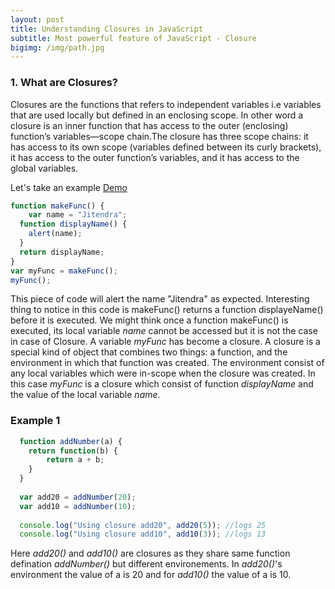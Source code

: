 ```yaml
---
layout: post
title: Understanding Closures in JavaScript
subtitle: Most powerful feature of JavaScript - Closure
bigimg: /img/path.jpg
---
```


### 1. What are Closures?  
Closures are the functions that refers to independent variables i.e variables that are used locally but defined in an enclosing scope. In other word a closure is an inner function that has access to the outer (enclosing) function’s variables—scope chain.The closure has three scope chains: it has access to its own scope (variables defined between its curly brackets), it has access to the outer function’s variables, and it has access to the global variables.

Let's take an example [Demo](https://plnkr.co/edit/mnmCs6UIWz0Z6bexkvEy?p=info)

```javascript
function makeFunc() {
	var name = "Jitendra";
  function displayName() {
  	alert(name);
  } 
  return displayName;
}
var myFunc = makeFunc();
myFunc();
```
This piece of code will alert the name "Jitendra" as expected. Interesting thing to notice in this code is makeFunc() returns a function displayeName() before it is executed. We might think once a function makeFunc() is executed, its local variable _name_ cannot be accessed but it is not the case in case of Closure. A variable _myFunc_ has become a closure. A closure is a special kind of object that combines two things: a function, and the environment in which that function was created. The environment consist of any local variables which were in-scope when the closure was created. In this case _myFunc_ is a closure which consist of function _displayName_ and the value of the local variable _name_.

### Example 1

```javascript
  function addNumber(a) {
  	return function(b) {
		return a + b;
	}
  }
  
  var add20 = addNumber(20);
  var add10 = addNumber(10);
  
  console.log("Using closure add20", add20(5)); //logs 25
  console.log("Using closure add10", add10(3)); //logs 13
```
Here _add20()_ and _add10()_ are closures as they share same function defination _addNumber()_ but different environements. In _add20()_'s environment the value of a is 20 and for _add10()_ the value of a is 10.
